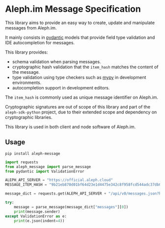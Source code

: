 # Aleph.im Message Specification

This library aims to provide an easy way to create, update and manipulate 
messages from Aleph.im.

It mainly consists in [pydantic](https://pydantic-docs.helpmanual.io/) 
models that provide field type validation and IDE autocompletion for messages.

This library provides:
* schema validation when parsing messages.
* cryptographic hash validation that the `item_hash` matches the content of the message.
* type validation using type checkers such as [mypy](https://www.mypy-lang.org/) in development environments.
* autocompletion support in development editors.

The `item_hash` is commonly used as unique message identifier on Aleph.im.

Cryptographic signatures are out of scope of this library and part of the `aleph-sdk-python`
project, due to their extended scope and dependency on cryptographic libraries.

This library is used in both client and node software of Aleph.im.

## Usage

```shell
pip install aleph-message
```

```python
import requests
from aleph_message import parse_message
from pydantic import ValidationError

ALEPH_API_SERVER = "https://official.aleph.cloud"
MESSAGE_ITEM_HASH = "9b21eb870d01bf64d23e1d4475e342c8f958fcd544adc37db07d8281da070b00"

message_dict = requests.get(ALEPH_API_SERVER + "/api/v0/messages.json?hashes=" + MESSAGE_ITEM_HASH).json()

try:
    message = parse_message(message_dict["messages"][0])
    print(message.sender)
except ValidationError as e:
    print(e.json(indent=4))
```
